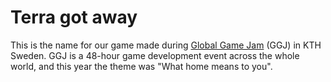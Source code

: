 # Terra got away
This is the name for our game made during [Global Game Jam](https://globalgamejam.org/) (GGJ) in KTH Sweden.
GGJ is a 48-hour game development event across the whole world, and this year the theme was "What home means to you". 